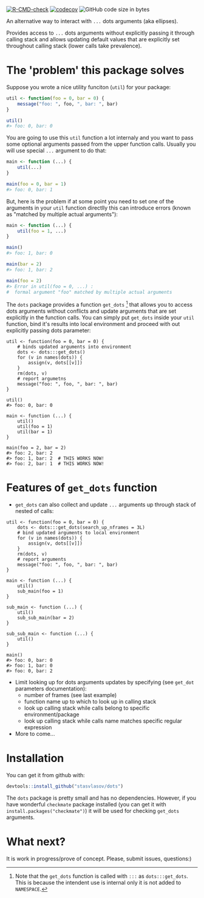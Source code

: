 [![R-CMD-check](https://github.com/stasvlasov/get_dots/workflows/R-CMD-check/badge.svg)](https://github.com/stasvlasov/get_dots/actions)
[![codecov](https://codecov.io/gh/stasvlasov/dots/branch/master/graph/badge.svg?token=ACDBEL2JY5)](https://codecov.io/gh/stasvlasov/dots)
![GitHub code size in bytes](https://img.shields.io/github/languages/code-size/stasvlasov/dots)

An alternative way to interact with `...` dots arguments (aka ellipses).

Provides access to `...` dots arguments without explicitly passing it through calling stack and allows updating default values that are explicitly set throughout calling stack (lower calls take prevalence).

# The \'problem\' this package solves

Suppose you wrote a nice utility funciton (`util`) for your package:

``` {.r org-language="R"}
util <- function(foo = 0, bar = 0) {
    message("foo: ", foo, ", bar: ", bar)
}

util()
#> foo: 0, bar: 0
```

You are going to use this `util` function a lot internaly and you want
to pass some optional arguments passed from the upper function calls.
Usually you will use special `...` argument to do that:

``` {.r org-language="R"}
main <- function (...) {
    util(...)
}

main(foo = 0, bar = 1)
#> foo: 0, bar: 1
```

But, here is the problem if at some point you need to set one of the
arguments in your `util` function directlly this can introduce errors
(known as \"matched by multiple actual arguments\"):

``` {.r org-language="R"}
main <- function (...) {
    util(foo = 1, ...)
}

main()
#> foo: 1, bar: 0

main(bar = 2)
#> foo: 1, bar: 2

main(foo = 2)
#> Error in util(foo = 0, ...) :
#  formal argument "foo" matched by multiple actual arguments
```

The `dots` package provides a function `get_dots` [^1] that allows you
to access dots arguments without conflicts and update arguments that are
set explicitly in the function calls. You can simply put `get_dots`
inside your `util` function, bind it\'s results into local environment
and proceed with out explicitly passing dots parameter:

``` {#example-basic .r org-language="R"}
util <- function(foo = 0, bar = 0) {
    # binds updated arguments into environment
    dots <- dots:::get_dots()
    for (v in names(dots)) {
        assign(v, dots[[v]])
    }
    rm(dots, v)
    # report argumetns
    message("foo: ", foo, ", bar: ", bar)
}

util()
#> foo: 0, bar: 0

main <- function (...) {
    util()
    util(foo = 1) 
    util(bar = 1)
}

main(foo = 2, bar = 2)
#> foo: 2, bar: 2
#> foo: 1, bar: 2  # THIS WORKS NOW!
#> foo: 2, bar: 1  # THIS WORKS NOW!
```

# Features of `get_dots` function

-   `get_dots` can also collect and update `...` arguments up through
    stack of nested of calls:

``` {#example-nesting .r org-language="R"}
util <- function(foo = 0, bar = 0) {
    dots <- dots:::get_dots(search_up_nframes = 3L)
    # bind updated arguments to local environment
    for (v in names(dots)) {
        assign(v, dots[[v]])
    }
    rm(dots, v)
    # report arguments
    message("foo: ", foo, ", bar: ", bar)
}

main <- function (...) {
    util()
    sub_main(foo = 1)
}

sub_main <- function (...) {
    util()
    sub_sub_main(bar = 2)
}

sub_sub_main <- function (...) {
    util()
}

main()
#> foo: 0, bar: 0
#> foo: 1, bar: 0
#> foo: 0, bar: 2
```

-   Limit looking up for dots arguments updates by specifying (see
    `get_dot` parameters documentation):
    -   number of frames (see last example)
    -   function name up to which to look up in calling stack
    -   look up calling stack while calls belong to specific
        environment/package
    -   look up calling stack while calls name matches specific regular
        expression
-   More to come...

# Installation

You can get it from github with:

``` {.r org-language="R"}
devtools::install_github("stasvlasov/dots")
```

The `dots` package is pretty small and has no dependencies. However, if
you have wonderful `checkmate` package installed (you can get it with
`install.packages("checkmate")`) it will be used for checking `get_dots`
arguments.

# What next?

It is work in progress/prove of concept. Please, submit issues,
questions:)

[^1]: Note that the `get_dots` function is called with `:::` as
    `dots:::get_dots`. This is because the intendent use is internal
    only it is not added to `NAMESPACE`.
